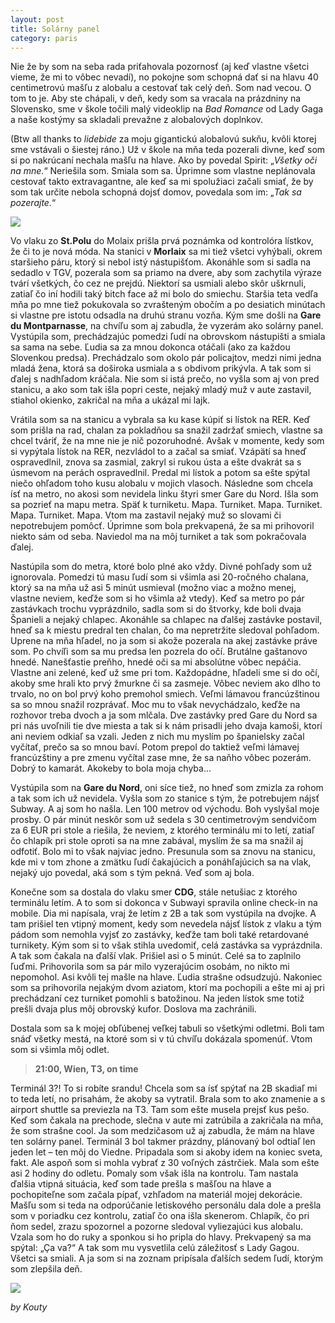 ```yaml
---
layout: post
title: Solárny panel
category: paris
---
```


Nie že by som na seba rada priťahovala pozornosť (aj keď vlastne všetci vieme, že mi to vôbec nevadí), no pokojne som schopná dať si na hlavu 40 centimetrovú mašľu z alobalu a cestovať tak celý deň. Som nad vecou. O tom to je. Aby ste chápali, v deň, kedy som sa vracala na prázdniny na Slovensko, sme v škole točili malý videoklip na *Bad Romance* od Lady Gaga a naše kostýmy sa skladali prevažne z alobalových doplnkov.
<!--more-->
(Btw all thanks to *lidebide* za moju gigantickú alobalovú sukňu, kvôli ktorej sme vstávali o šiestej ráno.) Už v škole na mňa teda  pozerali divne, keď som si po nakrúcaní nechala mašľu na hlave. Ako by povedal Spirit: „*Všetky oči na mne.*“ Neriešila som. Smiala som sa. Úprimne som vlastne neplánovala cestovať takto extravagantne, ale keď sa mi spolužiaci začali smiať, že by som tak určite nebola schopná dojsť domov, povedala som im: „*Tak sa pozerajte.*“

![](https://www.dropbox.com/s/xffafnh6ldjsnpt/2015-12-18%2001.54.19%201.jpg?dl=1)

Vo vlaku zo **St.Polu** do Molaix prišla prvá poznámka od kontrolóra lístkov, že či to je nová móda. Na stanici v **Morlaix** sa mi tiež všetci vyhýbali, okrem staršieho páru, ktorý si nebol istý nástupišťom. Akonáhle som si sadla na sedadlo v TGV, pozerala som sa priamo na dvere, aby som zachytila výraze tvárí všetkých, čo cez ne prejdú. Niektorí sa usmiali alebo skôr uškrnuli, zatiaľ čo iní hodili taký bitch face až mi bolo do smiechu. Staršia teta vedľa mňa po mne tiež pokukovala so zvrašteným obočím a po desiatich minútach si vlastne pre istotu odsadla na druhú stranu vozňa. Kým sme došli na **Gare du Montparnasse**, na chvíľu som aj zabudla, že vyzerám ako solárny panel. Vystúpila som, prechádzajúc pomedzi ľudí na obrovskom nástupišti a smiala sa sama na sebe. Ľudia sa za mnou dokonca otáčali (ako za každou Slovenkou predsa). Prechádzalo som okolo pár policajtov, medzi nimi jedna mladá žena, ktorá sa doširoka usmiala a s obdivom prikývla. A tak som si ďalej s nadhľadom kráčala. Nie som si istá prečo, no vyšla som aj von pred stanicu, a ako som tak išla popri ceste, nejaký mladý muž v aute zastavil, stiahol okienko, zakričal na mňa a ukázal mi lajk.

Vrátila som sa na stanicu a vybrala sa ku kase kúpiť si lístok na RER. Keď som prišla na rad, chalan za pokladňou sa snažil zadržať smiech, vlastne sa chcel tváriť, že na mne nie je nič pozoruhodné. Avšak v momente, kedy som si vypýtala lístok na RER, nezvládol to a začal sa smiať. Vzápätí sa hneď ospravedlnil, znova sa zasmial, zakryl si rukou ústa a ešte dvakrát sa s úsmevom na perách ospravedlnil. Predal mi lístok a potom sa ešte spýtal niečo ohľadom toho kusu alobalu v mojich vlasoch. Následne som chcela ísť na metro, no akosi som nevidela linku štyri smer Gare du Nord. Išla som sa pozrieť na mapu metra. Späť k turniketu. Mapa. Turniket. Mapa. Turniket. Mapa. Turniket. Mapa. Vtom ma zastavil nejaký muž so slovami či nepotrebujem pomôcť. Úprimne som bola prekvapená, že sa mi prihovoril niekto sám od seba. Naviedol ma na môj turniket a tak som pokračovala ďalej.

Nastúpila som do metra, ktoré bolo plné ako vždy. Divné pohľady som už ignorovala. Pomedzi tú masu ľudí som si všimla asi 20-ročného chalana, ktorý sa na mňa už asi 5 minút usmieval (možno viac a možno menej, vlastne neviem, keďže som si ho všimla až vtedy). Keď sa metro po pár zastávkach trochu vyprázdnilo, sadla som si do štvorky, kde boli dvaja Španieli a nejaký chlapec. Akonáhle sa chlapec na ďalšej zastávke postavil, hneď sa k miestu predral ten chalan, čo ma nepretržite sledoval pohľadom. Uprene na mňa hľadel, no ja som si akože pozerala na akej zastávke práve som. Po chvíľi som sa mu predsa len pozrela do očí. Brutálne gaštanovo hnedé. Nanešťastie preňho, hnedé oči sa mi absolútne vôbec nepáčia. Vlastne ani zelené, keď už sme pri tom. Každopádne, hľadeli sme si do očí, akoby sme hrali kto prvý žmurkne či sa zasmeje. Vôbec neviem ako dlho to trvalo, no on bol prvý koho premohol smiech. Veľmi lámavou francúzštinou sa so mnou snažil rozprávať. Moc mu to však nevychádzalo, keďže na rozhovor treba dvoch a ja som mlčala. Dve zastávky pred Gare du Nord sa pri nás uvoľnili tie dve miesta a tak si k nám prisadli jeho dvaja kamoši, ktorí ani neviem odkiaľ sa vzali. Jeden z nich mu myslím po španielsky začal vyčítať, prečo sa so mnou baví. Potom prepol do taktiež veľmi lámavej francúzštiny a pre zmenu vyčítal zase mne, že sa naňho vôbec pozerám. Dobrý to kamarát. Akokeby to bola moja chyba...

Vystúpila som na **Gare du Nord**, oni síce tiež, no hneď som zmizla za rohom a tak som ich už nevidela. Vyšla som zo stanice s tým, že potrebujem nájsť Subway. A aj som ho našla. Len 100 metrov od východu. Boh vyslyšal moje prosby. O pár minút neskôr som už sedela s 30 centimetrovým sendvičom za 6 EUR pri stole a riešila, že neviem, z ktorého terminálu mi to letí, zatiaľ čo chlapík pri stole oproti sa na mne zabával, myslím že sa ma snažil aj odfotiť. Bolo mi to však najviac jedno. Presunula som sa znovu na stanicu, kde mi v tom zhone a zmätku ľudí čakajúcich a ponáhľajúcich sa na vlak, nejaký ujo povedal, aká som s tým pekná. Veď som aj bola.

Konečne som sa dostala do vlaku smer **CDG**, stále netušiac z ktorého terminálu letím. A to som si dokonca v Subwayi spravila online check-in na mobile. Dia mi napísala, vraj že letím z 2B a tak som vystúpila na dvojke. A tam prišiel ten vtipný moment, kedy som nevedela nájsť lístok z vlaku a tým pádom som nemohla vyjsť zo zastávky, keďže tam boli také retardované turnikety. Kým som si to však stihla uvedomiť, celá zastávka sa vyprázdnila. A tak som čakala na ďalší vlak. Prišiel asi o 5 minút. Celé sa to zaplnilo ľuďmi. Prihovorila som sa pár milo vyzerajúcim osobám, no nikto mi nepomohol. Asi kvôli tej mašle na hlave. Ľudia strašne odsudzujú. Nakoniec som sa prihovorila nejakým dvom aziatom, ktorí ma pochopili a ešte mi aj pri prechádzaní cez turniket pomohli s batožinou. Na jeden lístok sme totiž prešli dvaja plus môj obrovský kufor. Doslova ma zachránili.

Dostala som sa k mojej obľúbenej veľkej tabuli so všetkými odletmi. Boli tam snáď všetky mestá, na ktoré som si v tú chvíľu dokázala spomenúť. Vtom som si všimla môj odlet.

>**21:00, Wien, T3, on time**

Terminál 3?! To si robíte srandu! Chcela som sa ísť spýtať na 2B skadiaľ mi to teda letí, no prisahám, že akoby sa vytratil. Brala som to ako znamenie a s airport shuttle sa previezla na T3. Tam som ešte musela prejsť kus pešo. Keď som čakala na prechode, slečna v aute mi zatrúbila a zakričala na mňa, že som strašne cool. Ja som medzičasom už aj zabudla, že mám na hlave ten solárny panel. Terminál 3 bol takmer prázdny, plánovaný bol odtiaľ len jeden let – ten môj do Viedne. Pripadala som si akoby idem na koniec sveta, fakt. Ale aspoň som si mohla vybrať z 30 voľných zástrčiek. Mala som ešte asi 2 hodiny do odletu. Pomaly som však išla na kontrolu. Tam nastala ďalšia vtipná situácia, keď som tade prešla s mašľou na hlave a pochopiteľne som začala pípať, vzhľadom na materiál mojej dekorácie. Mašľu som si teda na odporúčanie letiskového personálu dala dole a prešla som v poriadku cez kontrolu, zatiaľ čo ona išla skenerom. Chlapík, čo pri ňom sedel, zrazu spozornel a pozorne sledoval vyliezajúci kus alobalu. Vzala som ho do ruky a sponkou si ho pripla do hlavy. Prekvapený sa ma spýtal: „Ça va?“ A tak som mu vysvetlila celú záležitosť s Lady Gagou. Všetci sa smiali. A ja som si na zoznam pripísala ďalších sedem ľudí, ktorým som zlepšila deň.

![](https://www.dropbox.com/s/5o6bwzbl1wbeega/2016-03-28%2003.11.23%201.jpg?dl=1)

*by Kouty*
